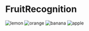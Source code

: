 # FruitRecognition
![lemon](https://user-images.githubusercontent.com/59445209/153003661-b56b3050-05a1-45c5-a985-daed54829d58.jpeg)
![orange](https://user-images.githubusercontent.com/59445209/153003664-d8954640-f94a-4120-b05c-9779a98a8ef4.jpeg)
![banana](https://user-images.githubusercontent.com/59445209/153003670-a36d5b11-44fd-4c70-9113-54f97393e93d.jpeg)
![apple](https://user-images.githubusercontent.com/59445209/153003671-fe73ff9f-96e4-4ee1-b141-e26fcab0f244.jpeg)
